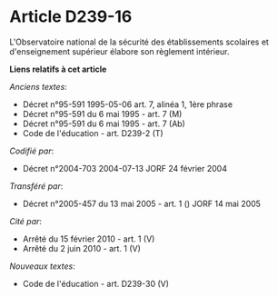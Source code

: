 # Article D239-16

L'Observatoire national de la sécurité des établissements scolaires et d'enseignement supérieur élabore son règlement
intérieur.

**Liens relatifs à cet article**

_Anciens textes_:

  - Décret n°95-591 1995-05-06 art. 7, alinéa 1, 1ère phrase
  - Décret n°95-591 du 6 mai 1995 - art. 7 (M)
  - Décret n°95-591 du 6 mai 1995 - art. 7 (Ab)
  - Code de l'éducation - art. D239-2 (T)

_Codifié par_:

  - Décret n°2004-703 2004-07-13 JORF 24 février 2004

_Transféré par_:

  - Décret n°2005-457 du 13 mai 2005 - art. 1 () JORF 14 mai 2005

_Cité par_:

  - Arrêté du 15 février 2010 - art. 1 (V)
  - Arrêté du 2 juin 2010 - art. 1 (V)

_Nouveaux textes_:

  - Code de l'éducation - art. D239-30 (V)
